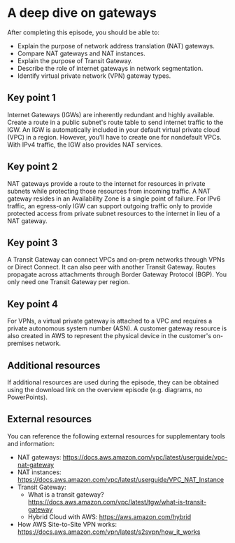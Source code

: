 # A deep dive on gateways

After completing this episode, you should be able to:

+ Explain the purpose of network address translation (NAT) gateways.
+ Compare NAT gateways and NAT instances.
+ Explain the purpose of Transit Gateway.
+ Describe the role of internet gateways in network segmentation.
+ Identify virtual private network (VPN) gateway types.

## Key point 1

Internet Gateways (IGWs) are inherently redundant and highly available. Create a route in a public subnet's route table to send internet traffic to the IGW. An IGW is automatically included in your default virtual private cloud (VPC) in a region. However, you'll have to create one for nondefault VPCs. With IPv4 traffic, the IGW also provides NAT services.

## Key point 2

NAT gateways provide a route to the internet for resources in private subnets while protecting those resources from incoming traffic. A NAT gateway resides in an Availability Zone is a single point of failure. For IPv6 traffic, an egress-only IGW can support outgoing traffic only to provide protected access from private subnet resources to the internet in lieu of a NAT gateway.

## Key point 3

A Transit Gateway can connect VPCs and on-prem networks through VPNs or Direct Connect. It can also peer with another Transit Gateway. Routes propagate across attachments through Border Gateway Protocol (BGP). You only need one Transit Gateway per region.

## Key point 4

For VPNs, a virtual private gateway is attached to a VPC and requires a private autonomous system number (ASN). A customer gateway resource is also created in AWS to represent the physical device in the customer's on-premises network.

## Additional resources

If additional resources are used during the episode, they can be obtained using the download link on the overview episode (e.g. diagrams, no PowerPoints).

## External resources

You can reference the following external resources for supplementary tools and information:

+ NAT gateways: <https://docs.aws.amazon.com/vpc/latest/userguide/vpc-nat-gateway>
+ NAT instances: <https://docs.aws.amazon.com/vpc/latest/userguide/VPC_NAT_Instance>
+ Transit Gateway:
  + What is a transit gateway? <https://docs.aws.amazon.com/vpc/latest/tgw/what-is-transit-gateway>
  + Hybrid Cloud with AWS: <https://aws.amazon.com/hybrid>
+ How AWS Site-to-Site VPN works: <https://docs.aws.amazon.com/vpn/latest/s2svpn/how_it_works>

